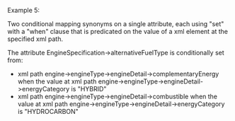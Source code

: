 Example 5:

Two conditional mapping synonyms on a single attribute, each using "set" with a "when" clause that is predicated on the value of a xml element at the specified xml path.

The attribute EngineSpecification->alternativeFuelType is conditionally set from:
- xml path engine->engineType->engineDetail->complementaryEnergy when the value at xml path engine->engineType->engineDetail->energyCategory is "HYBRID"
- xml path engine->engineType->engineDetail->combustible when the value at xml path engine->engineType->engineDetail->energyCategory is "HYDROCARBON"